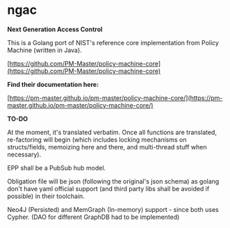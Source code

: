 # ngac

**Next Generation Access Control**

This is a Golang port of NIST's reference core implementation from Policy Machine (written in Java).

[https://github.com/PM-Master/policy-machine-core](https://github.com/PM-Master/policy-machine-core)

**Find their documentation here:**

[https://pm-master.github.io/pm-master/policy-machine-core/](https://pm-master.github.io/pm-master/policy-machine-core/)

**TO-DO**

At the moment, it's translated verbatim. Once all functions are translated, re-factoring will begin (which includes locking mechanisms on structs/fields, memoizing here and there, and multi-thread stuff when necessary).

EPP shall be a PubSub hub model.

Obligation file will be json (following the original's json schema) as golang don't have yaml official support (and third party libs shall be avoided if possible) in their toolchain.

Neo4J (Persisted) and MemGraph (In-memory) support - since both uses Cypher. (DAO for different GraphDB had to be implemented)